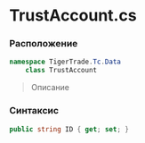 
# TrustAccount.cs
### Расположение
```csharp
namespace TigerTrade.Tc.Data  
    class TrustAccount
```

> Описание

### Синтаксис
```csharp
public string ID { get; set; }
```
